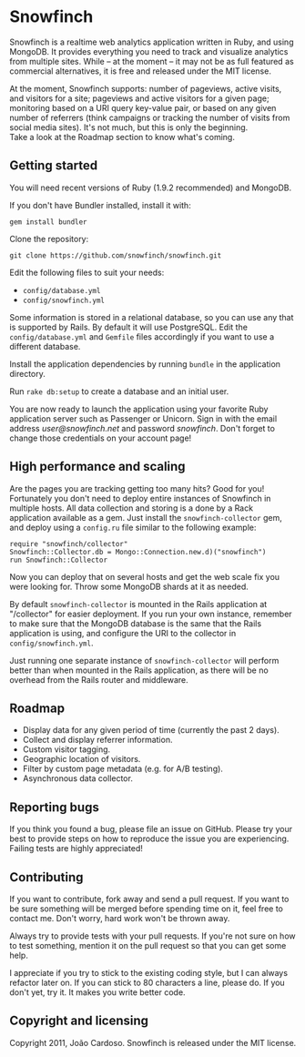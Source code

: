 Snowfinch
=========

Snowfinch is a realtime web analytics application written in Ruby, and 
using MongoDB. It provides everything you need to track and visualize 
analytics from multiple sites. While – at the moment – it may not be as 
full featured as commercial alternatives, it is free and released under 
the MIT license.

At the moment, Snowfinch supports: number of pageviews, active visits, 
and visitors for a site; pageviews and active visitors for a given page; 
monitoring based on a URI query key-value pair, or based on any given 
number of referrers (think campaigns or tracking the number of visits 
from social media sites). It's not much, but this is only the beginning.  
Take a look at the Roadmap section to know what's coming.


Getting started
---------------

You will need recent versions of Ruby (1.9.2 recommended) and MongoDB.

If you don't have Bundler installed, install it with:

    gem install bundler

Clone the repository:

    git clone https://github.com/snowfinch/snowfinch.git

Edit the following files to suit your needs:

* `config/database.yml`
* `config/snowfinch.yml`

Some information is stored in a relational database, so you can use any 
that is supported by Rails. By default it will use PostgreSQL. Edit the 
`config/database.yml` and `Gemfile` files accordingly if you want to use 
a different database.

Install the application dependencies by running `bundle` in the 
application directory.

Run `rake db:setup` to create a database and an initial user.

You are now ready to launch the application using your favorite Ruby 
application server such as Passenger or Unicorn. Sign in with the email 
address _user@snowfinch.net_ and password _snowfinch_. Don't forget to 
change those credentials on your account page!


High performance and scaling
----------------------------

Are the pages you are tracking getting too many hits? Good for you!  
Fortunately you don't need to deploy entire instances of Snowfinch in 
multiple hosts. All data collection and storing is a done by a Rack 
application available as a gem. Just install the `snowfinch-collector` 
gem, and deploy using a `config.ru` file similar to the following 
example:

    require "snowfinch/collector"
    Snowfinch::Collector.db = Mongo::Connection.new.d)("snowfinch")
    run Snowfinch::Collector

Now you can deploy that on several hosts and get the web scale fix you 
were looking for. Throw some MongoDB shards at it as needed.

By default `snowfinch-collector` is mounted in the Rails application at 
"/collector" for easier deployment. If you run your own instance, 
remember to make sure that the MongoDB database is the same that the 
Rails application is using, and configure the URI to the collector in 
`config/snowfinch.yml`.

Just running one separate instance of `snowfinch-collector` will perform 
better than when mounted in the Rails application, as there will be no 
overhead from the Rails router and middleware.


Roadmap
-------

* Display data for any given period of time (currently the past 2 days).
* Collect and display referrer information.
* Custom visitor tagging.
* Geographic location of visitors.
* Filter by custom page metadata (e.g. for A/B testing).
* Asynchronous data collector.


Reporting bugs
--------------

If you think you found a bug, please file an issue on GitHub. Please try 
your best to provide steps on how to reproduce the issue you are 
experiencing. Failing tests are highly appreciated!


Contributing
------------

If you want to contribute, fork away and send a pull request. If you 
want to be sure something will be merged before spending time on it, 
feel free to contact me. Don't worry, hard work won't be thrown away.

Always try to provide tests with your pull requests. If you're not sure 
on how to test something, mention it on the pull request so that you can 
get some help.

I appreciate if you try to stick to the existing coding style, but I can 
always refactor later on. If you can stick to 80 characters a line, 
please do. If you don't yet, try it. It makes you write better code.


Copyright and licensing
-----------------------

Copyright 2011, João Cardoso. Snowfinch is released under the MIT 
license.
